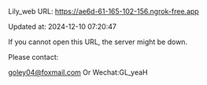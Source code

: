 Lily_web URL: https://ae6d-61-165-102-156.ngrok-free.app

Updated at: 2024-12-10 07:20:47

If you cannot open this URL, the server might be down.

Please contact: 

goley04@foxmail.com Or Wechat:GL_yeaH